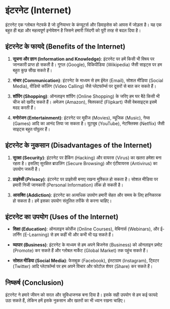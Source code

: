 # इंटरनेट (Internet)

इंटरनेट एक ग्लोबल नेटवर्क है जो दुनियाभर के कंप्यूटर्स और डिवाइसेस को आपस में जोड़ता है। यह एक बहुत ही बड़ा और महत्वपूर्ण इनोवेशन है जिसने हमारी जिंदगी को पूरी तरह से बदल दिया है।

## इंटरनेट के फायदे (Benefits of the Internet)

1. **सूचना और ज्ञान (Information and Knowledge)**: इंटरनेट पर हमें किसी भी विषय पर जानकारी प्राप्त हो सकती है। गूगल (Google), विकिपीडिया (Wikipedia) जैसी साइट्स पर हम बहुत कुछ सीख सकते हैं।
   
2. **संचार (Communication)**: इंटरनेट के माध्यम से हम ईमेल (Email), सोशल मीडिया (Social Media), वीडियो कॉलिंग (Video Calling) जैसे प्लेटफॉर्म्स पर दूसरों से बात कर सकते हैं।
   
3. **शॉपिंग (Shopping)**: ऑनलाइन शॉपिंग (Online Shopping) के जरिए हम घर बैठे किसी भी चीज को खरीद सकते हैं। अमेज़न (Amazon), फ्लिपकार्ट (Flipkart) जैसी वेबसाइट्स इसमें मदद करती हैं।
   
4. **मनोरंजन (Entertainment)**: इंटरनेट पर मूवीज (Movies), म्यूजिक (Music), गेम्स (Games) आदि का आनंद लिया जा सकता है। यूट्यूब (YouTube), नेटफ्लिक्स (Netflix) जैसी साइट्स बहुत पॉपुलर हैं।

## इंटरनेट के नुकसान (Disadvantages of the Internet)

1. **सुरक्षा (Security)**: इंटरनेट पर हैकिंग (Hacking) और वायरस (Virus) का खतरा हमेशा बना रहता है। इसलिए सुरक्षित ब्राउज़िंग (Secure Browsing) और एंटीवायरस (Antivirus) का उपयोग जरूरी है।
   
2. **प्राइवेसी (Privacy)**: इंटरनेट पर प्राइवेसी बनाए रखना मुश्किल हो सकता है। सोशल मीडिया पर हमारी निजी जानकारी (Personal Information) लीक हो सकती है।
   
3. **आसक्ति (Addiction)**: इंटरनेट का अत्यधिक उपयोग हमारी सेहत और समय के लिए हानिकारक हो सकता है। हमें इसका उपयोग संतुलित तरीके से करना चाहिए।

## इंटरनेट का उपयोग (Uses of the Internet)

- **शिक्षा (Education)**: ऑनलाइन कोर्सेज (Online Courses), वेबिनार्स (Webinars), और ई-लर्निंग (E-Learning) से हम कहीं भी और कभी भी पढ़ सकते हैं।
  
- **व्यापार (Business)**: इंटरनेट के माध्यम से हम अपने बिजनेस (Business) को ऑनलाइन प्रमोट (Promote) कर सकते हैं और ग्लोबल मार्केट (Global Market) तक पहुंच सकते हैं।
  
- **सोशल मीडिया (Social Media)**: फेसबुक (Facebook), इंस्टाग्राम (Instagram), ट्विटर (Twitter) आदि प्लेटफॉर्म्स पर हम अपने विचार और फोटोज़ शेयर (Share) कर सकते हैं।

## निष्कर्ष (Conclusion)

इंटरनेट ने हमारे जीवन को सरल और सुविधाजनक बना दिया है। इसके सही उपयोग से हम कई फायदे उठा सकते हैं, लेकिन हमें इसके नुकसान और खतरों का भी ध्यान रखना चाहिए।
